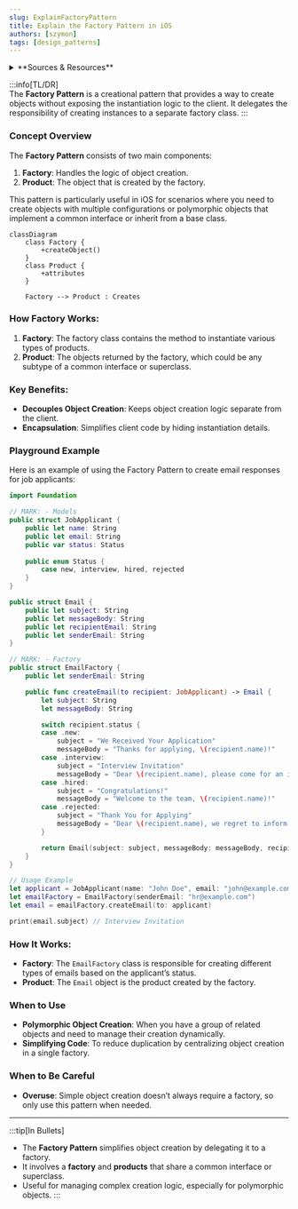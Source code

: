 ```yaml
---
slug: ExplainFactoryPattern
title: Explain the Factory Pattern in iOS
authors: [szymon]
tags: [design_patterns]
---
```


<details>  
  <summary>**Sources & Resources**</summary>  

  **Main Source**: Ray Wenderlich - Design Patterns by Tutorials (2019)  
  **Further Reading**:  
  - [Factory | Refactoring Guru](https://refactoring.guru/design-patterns/factory-method)
  - [Abstract Factory | Refactoring Guru](https://refactoring.guru/design-patterns/abstract-factory)
  - [Factory | Design Patterns In Swift](https://github.com/ochococo/Design-Patterns-In-Swift?tab=readme-ov-file#-factory-method)
  - [Design Patterns in Swift — Factory | Ruslan Dzhafarov](https://ruslandzhafarov.medium.com/design-patterns-in-swift-factory-88ab7356544a)
</details>

:::info[TL/DR]  
The **Factory Pattern** is a creational pattern that provides a way to create objects without exposing the instantiation logic to the client. It delegates the responsibility of creating instances to a separate factory class.
:::

### Concept Overview

The **Factory Pattern** consists of two main components:

1. **Factory**: Handles the logic of object creation.
2. **Product**: The object that is created by the factory.

This pattern is particularly useful in iOS for scenarios where you need to create objects with multiple configurations or polymorphic objects that implement a common interface or inherit from a base class.

```mermaid
classDiagram
    class Factory {
        +createObject()
    }
    class Product {
        +attributes
    }

    Factory --> Product : Creates
```

### How Factory Works:
1. **Factory**: The factory class contains the method to instantiate various types of products.
2. **Product**: The objects returned by the factory, which could be any subtype of a common interface or superclass.

### Key Benefits:
- **Decouples Object Creation**: Keeps object creation logic separate from the client.
- **Encapsulation**: Simplifies client code by hiding instantiation details.

### Playground Example

Here is an example of using the Factory Pattern to create email responses for job applicants:

```swift
import Foundation

// MARK: - Models
public struct JobApplicant {
    public let name: String
    public let email: String
    public var status: Status
    
    public enum Status {
        case new, interview, hired, rejected
    }
}

public struct Email {
    public let subject: String
    public let messageBody: String
    public let recipientEmail: String
    public let senderEmail: String
}

// MARK: - Factory
public struct EmailFactory {
    public let senderEmail: String

    public func createEmail(to recipient: JobApplicant) -> Email {
        let subject: String
        let messageBody: String

        switch recipient.status {
        case .new:
            subject = "We Received Your Application"
            messageBody = "Thanks for applying, \(recipient.name)!"
        case .interview:
            subject = "Interview Invitation"
            messageBody = "Dear \(recipient.name), please come for an interview."
        case .hired:
            subject = "Congratulations!"
            messageBody = "Welcome to the team, \(recipient.name)!"
        case .rejected:
            subject = "Thank You for Applying"
            messageBody = "Dear \(recipient.name), we regret to inform you that we have moved forward with other candidates."
        }

        return Email(subject: subject, messageBody: messageBody, recipientEmail: recipient.email, senderEmail: senderEmail)
    }
}

// Usage Example
let applicant = JobApplicant(name: "John Doe", email: "john@example.com", status: .interview)
let emailFactory = EmailFactory(senderEmail: "hr@example.com")
let email = emailFactory.createEmail(to: applicant)

print(email.subject) // Interview Invitation
```

### How It Works:
- **Factory**: The `EmailFactory` class is responsible for creating different types of emails based on the applicant’s status.
- **Product**: The `Email` object is the product created by the factory.

### When to Use

- **Polymorphic Object Creation**: When you have a group of related objects and need to manage their creation dynamically.
- **Simplifying Code**: To reduce duplication by centralizing object creation in a single factory.

### When to Be Careful

- **Overuse**: Simple object creation doesn’t always require a factory, so only use this pattern when needed.

---

:::tip[In Bullets]
- The **Factory Pattern** simplifies object creation by delegating it to a factory.
- It involves a **factory** and **products** that share a common interface or superclass.
- Useful for managing complex creation logic, especially for polymorphic objects.
:::
